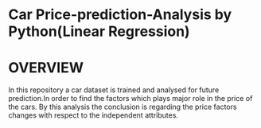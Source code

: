 # Car Price-prediction-Analysis by Python(Linear Regression)
# OVERVIEW
In this repository a car dataset is trained and analysed for future prediction.In order to find the factors which plays major role in the price of the cars.
By this analysis the conclusion is regarding the price factors changes with respect to the independent attributes. 
